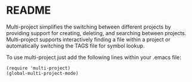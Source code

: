# README #

Multi-project simplifies the switching between different projects by
providing support for creating, deleting, and searching between projects.
Multi-project supports interactively finding a file within a project or
automatically switching the TAGS file for symbol lookup.

To use multi-project just add the following lines within your
.emacs file:

```elisp
(require 'multi-project)
(global-multi-project-mode)
```